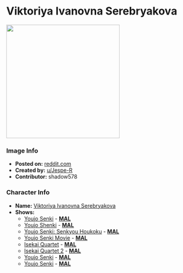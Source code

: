 # Viktoriya Ivanovna Serebryakova

<img src="https://raw.githubusercontent.com/shadow578/Project-Padoru/master/Padoru/U_Jespe-R/youjo-senki-visha.png" height="300">

### Image Info
* **Posted on:**     [reddit.com](https://www.reddit.com/r/Padoru/comments/f6ygln/daily_padoru_51_visha_youjo_senki/)
* **Created by:**    [u/Jespe-R](https://github.com/shadow578/Project-Padoru/blob/master/table-of-contents/creators/uJespeR.md)
* **Contributor:**   shadow578

### Character Info
* **Name:**   [Viktoriya Ivanovna Serebryakova](https://myanimelist.net/character/146986)
* **Shows:**
  * [Youjo Senki](https://github.com/shadow578/Project-Padoru/blob/master/table-of-contents/shows/YoujoSenki.md) - [__MAL__](https://myanimelist.net/anime/32615/Youjo_Senki)
  * [Youjo Shenki](https://github.com/shadow578/Project-Padoru/blob/master/table-of-contents/shows/YoujoShenki.md) - [__MAL__](https://myanimelist.net/anime/34742/Youjo_Shenki)
  * [Youjo Senki: Senkyou Houkoku](https://github.com/shadow578/Project-Padoru/blob/master/table-of-contents/shows/YoujoSenkiSenkyouHoukoku.md) - [__MAL__](https://myanimelist.net/anime/34904/Youjo_Senki__Senkyou_Houkoku)
  * [Youjo Senki Movie](https://github.com/shadow578/Project-Padoru/blob/master/table-of-contents/shows/YoujoSenkiMovie.md) - [__MAL__](https://myanimelist.net/anime/37055/Youjo_Senki_Movie)
  * [Isekai Quartet](https://github.com/shadow578/Project-Padoru/blob/master/table-of-contents/shows/IsekaiQuartet.md) - [__MAL__](https://myanimelist.net/anime/38472/Isekai_Quartet)
  * [Isekai Quartet 2](https://github.com/shadow578/Project-Padoru/blob/master/table-of-contents/shows/IsekaiQuartet2.md) - [__MAL__](https://myanimelist.net/anime/39988/Isekai_Quartet_2)
  * [Youjo Senki](https://github.com/shadow578/Project-Padoru/blob/master/table-of-contents/shows/YoujoSenki.md) - [__MAL__](https://myanimelist.net/manga/88930/Youjo_Senki)
  * [Youjo Senki](https://github.com/shadow578/Project-Padoru/blob/master/table-of-contents/shows/YoujoSenki.md) - [__MAL__](https://myanimelist.net/manga/98436/Youjo_Senki)


